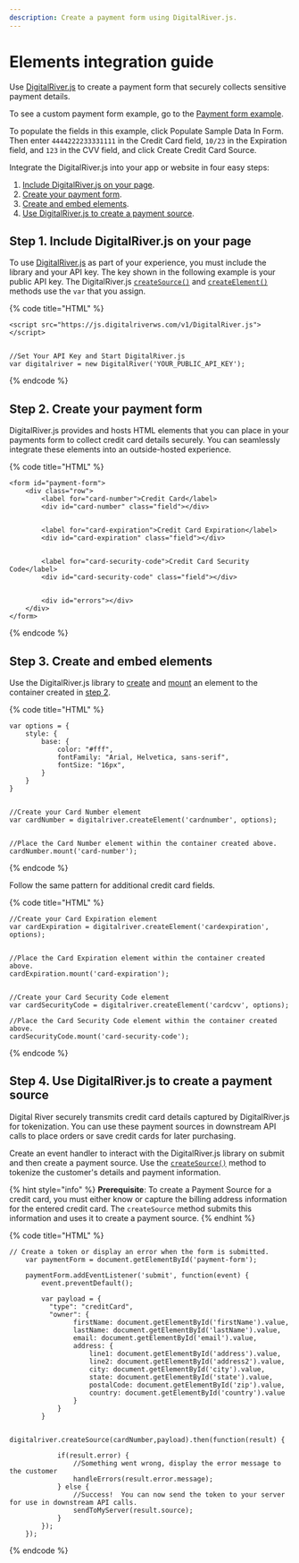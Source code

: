 ```yaml
---
description: Create a payment form using DigitalRiver.js.
---
```


# Elements integration guide

Use [DigitalRiver.js](reference/) to create a payment form that securely collects sensitive payment details.

To see a custom payment form example, go to the  [Payment form example](https://drh.img.digitalriver.com/DRHM/Storefront/Site/drdod15/pb/multimedia/quick-start-form.html).

To populate the fields in this example, click Populate Sample Data In Form. Then enter `4444222233331111` in the Credit Card field, `10/23` in the Expiration field, and `123` in the CVV field, and click Create Credit Card Source.

Integrate the DigitalRiver.js into your app or website in four easy steps:

1. [Include DigitalRiver.js on your page](quick-start.md#step-1.-include-digitalriver.js-on-your-page).
2. [Create your payment form](quick-start.md#step-2.-create-your-payment-form).
3. [Create and embed elements](quick-start.md#step-3.-create-and-embed-elements).
4. [Use DigitalRiver.js to create a payment source](quick-start.md#step-4.-use-digitalriver.js-to-create-a-payment-source).

## Step 1. Include DigitalRiver.js on your page

To use [DigitalRiver.js](reference/) as part of your experience, you must include the library and your API key. The key shown in the following example is your public API key. The DigitalRiver.js [`createSource()`](reference/digitalriver-object.md#creating-sources) and [`createElement()`](reference/digitalriver-object.md#creating-elements) methods use the `var` that you assign.

{% code title="HTML" %}
```markup
<script src="https://js.digitalriverws.com/v1/DigitalRiver.js"></script>


//Set Your API Key and Start DigitalRiver.js
var digitalriver = new DigitalRiver('YOUR_PUBLIC_API_KEY');
```
{% endcode %}

## Step 2. Create your payment form

DigitalRiver.js provides and hosts HTML elements that you can place in your payments form to collect credit card details securely. You can seamlessly integrate these elements into an outside-hosted experience.

{% code title="HTML" %}
```markup
<form id="payment-form">
    <div class="row">
        <label for="card-number">Credit Card</label>
        <div id="card-number" class="field"></div>


        <label for="card-expiration">Credit Card Expiration</label>
        <div id="card-expiration" class="field"></div>


        <label for="card-security-code">Credit Card Security Code</label>
        <div id="card-security-code" class="field"></div>


        <div id="errors"></div>
    </div>
</form>
```
{% endcode %}

## Step 3. Create and embed elements

Use the DigitalRiver.js library to [create](reference/digitalriver-object.md#creating-elements) and [mount](../../../developer-resources/reference/elements/#element-mount) an element to the container created in [step 2](quick-start.md#step-2-create-your-payment-form).

{% code title="HTML" %}
```markup
var options = {
    style: {
        base: {
            color: "#fff",
            fontFamily: "Arial, Helvetica, sans-serif",
            fontSize: "16px",
        }
    }
}


//Create your Card Number element
var cardNumber = digitalriver.createElement('cardnumber', options);


//Place the Card Number element within the container created above.
cardNumber.mount('card-number');
```
{% endcode %}

Follow the same pattern for additional credit card fields.

{% code title="HTML" %}
```markup
//Create your Card Expiration element
var cardExpiration = digitalriver.createElement('cardexpiration', options);


//Place the Card Expiration element within the container created above.
cardExpiration.mount('card-expiration');


//Create your Card Security Code element
var cardSecurityCode = digitalriver.createElement('cardcvv', options);

//Place the Card Security Code element within the container created above.
cardSecurityCode.mount('card-security-code');
```
{% endcode %}

## Step 4. Use DigitalRiver.js to create a payment source

Digital River securely transmits credit card details captured by DigitalRiver.js for tokenization. You can use these payment sources in downstream API calls to place orders or save credit cards for later purchasing.

Create an event handler to interact with the DigitalRiver.js library on submit and then create a payment source. Use the [`createSource()`](reference/digitalriver-object.md#creating-sources) method to tokenize the customer's details and payment information.

{% hint style="info" %}
**Prerequisite**: To create a Payment Source for a credit card, you must either know or capture the billing address information for the entered credit card. The `createSource` method submits this information and uses it to create a payment source.
{% endhint %}

{% code title="HTML" %}
```markup
// Create a token or display an error when the form is submitted.
    var paymentForm = document.getElementById('payment-form');

    paymentForm.addEventListener('submit', function(event) {
        event.preventDefault();

        var payload = {
          "type": "creditCard",
          "owner": {
                firstName: document.getElementById('firstName').value,
                lastName: document.getElementById('lastName').value,
                email: document.getElementById('email').value,
                address: {
                    line1: document.getElementById('address').value,
                    line2: document.getElementById('address2').value,
                    city: document.getElementById('city').value,
                    state: document.getElementById('state').value,
                    postalCode: document.getElementById('zip').value,
                    country: document.getElementById('country').value
                }
            }
        }  

        digitalriver.createSource(cardNumber,payload).then(function(result) {

            if(result.error) {
                //Something went wrong, display the error message to the customer
                handleErrors(result.error.message);
            } else {
                //Success!  You can now send the token to your server for use in downstream API calls.
                sendToMyServer(result.source);
            }
        });
    });
```
{% endcode %}
